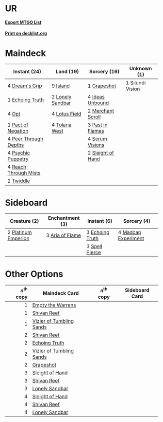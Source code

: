 # UR

#### [Export MTGO List](../collection/UR/UR.txt)
#### [Print on decklist.org](http://decklist.org/?deckmain=4%09Dream's%20Grip%0A1%09Echoing%20Truth%0A1%09Grapeshot%0A4%09Ideas%20Unbound%0A9%09Island%0A2%09Lonely%20Sandbar%0A4%09Lotus%20Field%0A2%09Merchant%20Scroll%0A4%09Opt%0A1%09Pact%20of%20Negation%0A3%09Past%20in%20Flames%0A4%09Peer%20Through%20Depths%0A4%09Psychic%20Puppetry%0A4%09Reach%20Through%20Mists%0A4%09Serum%20Visions%0A1%09Silundi%20Vision%0A2%09Sleight%20of%20Hand%0A4%09Tolaria%20West%0A2%09Twiddle&deckside=3%09Aria%20of%20Flame%0A3%09Echoing%20Truth%0A4%09Madcap%20Experiment%0A2%09Platinum%20Emperion%0A3%09Spell%20Pierce)
# Maindeck

|                                         Instant (24)                                          |                                         Land (19)                                         |                                       Sorcery (16)                                        |  Unknown (1)   |
|-----------------------------------------------------------------------------------------------|-------------------------------------------------------------------------------------------|-------------------------------------------------------------------------------------------|----------------|
|4 [Dream's Grip](http://gatherer.wizards.com/Pages/Card/Details.aspx?multiverseid=48159)       |9 [Island](http://gatherer.wizards.com/Pages/Card/Details.aspx?multiverseid=439857)        |1 [Grapeshot](http://gatherer.wizards.com/Pages/Card/Details.aspx?multiverseid=426588)     |1 Silundi Vision|
|1 [Echoing Truth](http://gatherer.wizards.com/Pages/Card/Details.aspx?multiverseid=405212)     |2 [Lonely Sandbar](http://gatherer.wizards.com/Pages/Card/Details.aspx?multiverseid=376401)|4 [Ideas Unbound](http://gatherer.wizards.com/Pages/Card/Details.aspx?multiverseid=88789)  |                |
|4 [Opt](http://gatherer.wizards.com/Pages/Card/Details.aspx?multiverseid=442948)               |4 [Lotus Field](http://gatherer.wizards.com/Pages/Card/Details.aspx?multiverseid=467003)   |2 [Merchant Scroll](http://gatherer.wizards.com/Pages/Card/Details.aspx?multiverseid=45275)|                |
|1 [Pact of Negation](http://gatherer.wizards.com/Pages/Card/Details.aspx?multiverseid=442057)  |4 [Tolaria West](http://gatherer.wizards.com/Pages/Card/Details.aspx?multiverseid=136047)  |3 [Past in Flames](http://gatherer.wizards.com/Pages/Card/Details.aspx?multiverseid=420748)|                |
|4 [Peer Through Depths](http://gatherer.wizards.com/Pages/Card/Details.aspx?multiverseid=78690)|                                                                                           |4 [Serum Visions](http://gatherer.wizards.com/Pages/Card/Details.aspx?multiverseid=50145)  |                |
|4 [Psychic Puppetry](http://gatherer.wizards.com/Pages/Card/Details.aspx?multiverseid=80242)   |                                                                                           |2 [Sleight of Hand](http://gatherer.wizards.com/Pages/Card/Details.aspx?multiverseid=25557)|                |
|4 [Reach Through Mists](http://gatherer.wizards.com/Pages/Card/Details.aspx?multiverseid=79247)|                                                                                           |                                                                                           |                |
|2 [Twiddle](http://gatherer.wizards.com/Pages/Card/Details.aspx?multiverseid=730)              |                                                                                           |                                                                                           |                |


# Sideboard

|                                         Creature (2)                                         |                                     Enchantment (3)                                      |                                       Instant (6)                                        |                                         Sorcery (4)                                          |
|----------------------------------------------------------------------------------------------|------------------------------------------------------------------------------------------|------------------------------------------------------------------------------------------|----------------------------------------------------------------------------------------------|
|2 [Platinum Emperion](http://gatherer.wizards.com/Pages/Card/Details.aspx?multiverseid=457134)|3 [Aria of Flame](http://gatherer.wizards.com/Pages/Card/Details.aspx?multiverseid=464067)|3 [Echoing Truth](http://gatherer.wizards.com/Pages/Card/Details.aspx?multiverseid=405212)|4 [Madcap Experiment](http://gatherer.wizards.com/Pages/Card/Details.aspx?multiverseid=417695)|
|                                                                                              |                                                                                          |3 [Spell Pierce](http://gatherer.wizards.com/Pages/Card/Details.aspx?multiverseid=425876) |                                                                                              |


# Other Options

|*n*<sup>th</sup> copy|                                           Maindeck Card                                           |*n*<sup>th</sup> copy|Sideboard Card|
|--------------------:|---------------------------------------------------------------------------------------------------|---------------------|--------------|
|                    1|[Empty the Warrens](http://gatherer.wizards.com/Pages/Card/Details.aspx?multiverseid=426587)       |                     |              |
|                    1|[Shivan Reef](http://gatherer.wizards.com/Pages/Card/Details.aspx?multiverseid=129731)             |                     |              |
|                    1|[Vizier of Tumbling Sands](http://gatherer.wizards.com/Pages/Card/Details.aspx?multiverseid=426777)|                     |              |
|                    2|[Shivan Reef](http://gatherer.wizards.com/Pages/Card/Details.aspx?multiverseid=129731)             |                     |              |
|                    2|[Echoing Truth](http://gatherer.wizards.com/Pages/Card/Details.aspx?multiverseid=405212)           |                     |              |
|                    2|[Vizier of Tumbling Sands](http://gatherer.wizards.com/Pages/Card/Details.aspx?multiverseid=426777)|                     |              |
|                    2|[Grapeshot](http://gatherer.wizards.com/Pages/Card/Details.aspx?multiverseid=426588)               |                     |              |
|                    3|[Sleight of Hand](http://gatherer.wizards.com/Pages/Card/Details.aspx?multiverseid=25557)          |                     |              |
|                    3|[Shivan Reef](http://gatherer.wizards.com/Pages/Card/Details.aspx?multiverseid=129731)             |                     |              |
|                    3|[Lonely Sandbar](http://gatherer.wizards.com/Pages/Card/Details.aspx?multiverseid=376401)          |                     |              |
|                    4|[Sleight of Hand](http://gatherer.wizards.com/Pages/Card/Details.aspx?multiverseid=25557)          |                     |              |
|                    4|[Shivan Reef](http://gatherer.wizards.com/Pages/Card/Details.aspx?multiverseid=129731)             |                     |              |
|                    4|[Lonely Sandbar](http://gatherer.wizards.com/Pages/Card/Details.aspx?multiverseid=376401)          |                     |              |

